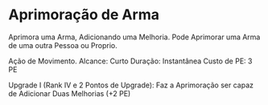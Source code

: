 # Aprimoração de Arma

Aprimora uma Arma, Adicionando uma Melhoria.
Pode Aprimorar uma Arma de uma outra Pessoa ou Proprio.

Ação de Movimento.
Alcance: Curto
Duração: Instantânea
Custo de PE: 3 PE

Upgrade I (Rank IV e 2 Pontos de Upgrade):
Faz a Aprimoração ser capaz de Adicionar Duas Melhorias (+2 PE)
